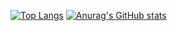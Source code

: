 [![Top Langs](https://github-readme-stats.vercel.app/api/top-langs/?username=bladnoch&layout=compact)](https://github.com/anuraghazra/github-readme-stats)
[![Anurag's GitHub stats](https://github-readme-stats.vercel.app/api?username=bladnoch)](https://github.com/anuraghazra/github-readme-stats)
